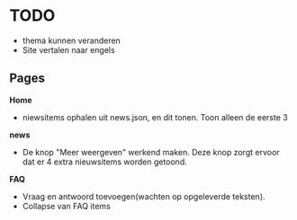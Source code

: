 # TODO

* thema kunnen veranderen
* Site vertalen naar engels

## Pages

**Home**
* niewsitems ophalen uit news.json, en dit tonen. Toon alleen de eerste 3

**news**
* De knop "Meer weergeven" werkend maken. Deze knop zorgt ervoor dat er 4 extra nieuwsitems worden getoond.

**FAQ**
* Vraag en antwoord toevoegen(wachten op opgeleverde teksten).
* Collapse van FAQ items

